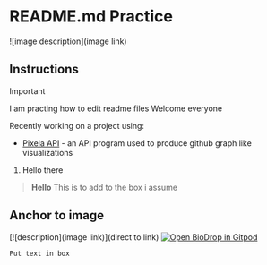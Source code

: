 # README.md Practice

![image description](image link)

## Instructions

> [!IMPORTANT]
> I am practing how to edit readme files
> Welcome everyone

Recently working on a project using:

- [Pixela API](https://pixe.la/) - an API program used to produce github graph like visualizations
1. Hello there


> **Hello**
> This is to add to the box i assume

## Anchor to image
[![description](image link)](direct to link)
[![Open BioDrop in Gitpod](https://gitpod.io/button/open-in-gitpod.svg)](https://gitpod.io/#https://github.com/EddieHubCommunity/BioDrop)

`Put text in box`
